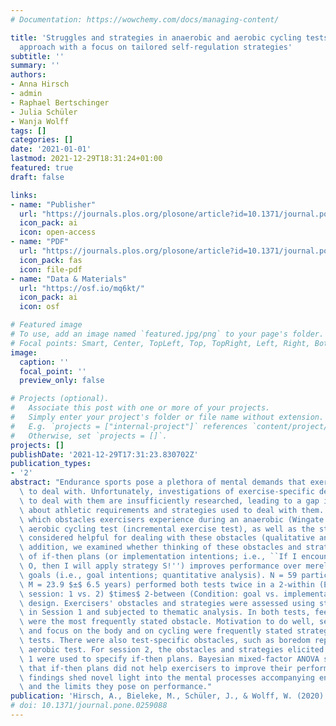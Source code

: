 ```yaml
---
# Documentation: https://wowchemy.com/docs/managing-content/

title: 'Struggles and strategies in anaerobic and aerobic cycling tests: A mixed-method
  approach with a focus on tailored self-regulation strategies'
subtitle: ''
summary: ''
authors:
- Anna Hirsch
- admin
- Raphael Bertschinger
- Julia Schüler
- Wanja Wolff
tags: []
categories: []
date: '2021-01-01'
lastmod: 2021-12-29T18:31:24+01:00
featured: true
draft: false

links:
- name: "Publisher"
  url: "https://journals.plos.org/plosone/article?id=10.1371/journal.pone.0259088"
  icon_pack: ai
  icon: open-access
- name: "PDF"
  url: "https://journals.plos.org/plosone/article?id=10.1371/journal.pone.0259088"
  icon_pack: fas
  icon: file-pdf
- name: "Data & Materials"
  url: "https://osf.io/mq6kt/"
  icon_pack: ai
  icon: osf

# Featured image
# To use, add an image named `featured.jpg/png` to your page's folder.
# Focal points: Smart, Center, TopLeft, Top, TopRight, Left, Right, BottomLeft, Bottom, BottomRight.
image:
  caption: ''
  focal_point: ''
  preview_only: false

# Projects (optional).
#   Associate this post with one or more of your projects.
#   Simply enter your project's folder or file name without extension.
#   E.g. `projects = ["internal-project"]` references `content/project/deep-learning/index.md`.
#   Otherwise, set `projects = []`.
projects: []
publishDate: '2021-12-29T17:31:23.830702Z'
publication_types:
- '2'
abstract: "Endurance sports pose a plethora of mental demands that exercisers have\
  \ to deal with. Unfortunately, investigations of exercise-specific demands and strategies\
  \ to deal with them are insufficiently researched, leading to a gap in knowledge\
  \ about athletic requirements and strategies used to deal with them. Here, we investigated\
  \ which obstacles exercisers experience during an anaerobic (Wingate test) and an\
  \ aerobic cycling test (incremental exercise test), as well as the strategies they\
  \ considered helpful for dealing with these obstacles (qualitative analysis). In\
  \ addition, we examined whether thinking of these obstacles and strategies in terms\
  \ of if-then plans (or implementation intentions; i.e., ``If I encounter obstacle\
  \ O, then I will apply strategy S!'') improves performance over merely setting performance\
  \ goals (i.e., goal intentions; quantitative analysis). N = 59 participants (age:\
  \ M = 23.9 $±$ 6.5 years) performed both tests twice in a 2-within (Experimental\
  \ session: 1 vs. 2) $times$ 2-between (Condition: goal vs. implementation intention)\
  \ design. Exercisers' obstacles and strategies were assessed using structured interviews\
  \ in Session 1 and subjected to thematic analysis. In both tests, feelings of exertion\
  \ were the most frequently stated obstacle. Motivation to do well, self-encouragement,\
  \ and focus on the body and on cycling were frequently stated strategies in both\
  \ tests. There were also test-specific obstacles, such as boredom reported in the\
  \ aerobic test. For session 2, the obstacles and strategies elicited in Session\
  \ 1 were used to specify if-then plans. Bayesian mixed-factor ANOVA suggests, however,\
  \ that if-then plans did not help exercisers to improve their performance. These\
  \ findings shed novel light into the mental processes accompanying endurance exercise\
  \ and the limits they pose on performance."
publication: 'Hirsch, A., Bieleke, M., Schüler, J., & Wolff, W. (2020). Implicit theories about athletic ability modulate the effects of if-then planning on performance in a standardized endurance task. *International Journal of Environmental Research and Public Health*, *17*(7), 2576. https://doi.org/10.3390/ijerph17072576'
# doi: 10.1371/journal.pone.0259088
---
```

